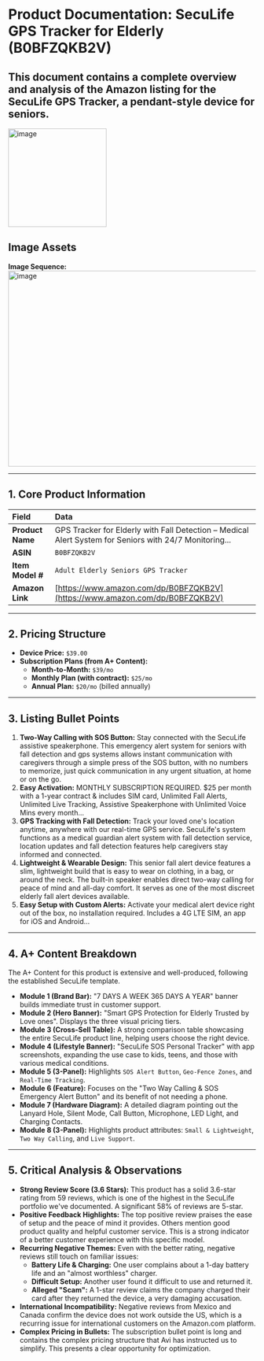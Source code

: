 # Product Documentation: SecuLife GPS Tracker for Elderly (B0BFZQKB2V)

This document contains a complete overview and analysis of the Amazon listing for the SecuLife GPS Tracker, a pendant-style device for seniors.
---
<img width="200" height="200" alt="image" src="https://github.com/user-attachments/assets/51e9fbfc-bc7a-457d-b970-b1302fa6de42" />

## Image Assets
**Image Sequence:**
<img width="1036" height="398" alt="image" src="https://github.com/user-attachments/assets/0e55d83a-e191-4aa4-8f1d-3d71436ef59f" />

---

## 1. Core Product Information

| Field | Data |
| :--- | :--- |
| **Product Name** | GPS Tracker for Elderly with Fall Detection – Medical Alert System for Seniors with 24/7 Monitoring... |
| **ASIN** | `B0BFZQKB2V` |
| **Item Model #** | `Adult Elderly Seniors GPS Tracker` |
| **Amazon Link** | [https://www.amazon.com/dp/B0BFZQKB2V](https://www.amazon.com/dp/B0BFZQKB2V) |

---

## 2. Pricing Structure

*   **Device Price:** `$39.00`
*   **Subscription Plans (from A+ Content):**
    *   **Month-to-Month:** `$39/mo`
    *   **Monthly Plan (with contract):** `$25/mo`
    *   **Annual Plan:** `$20/mo` (billed annually)

---

## 3. Listing Bullet Points

1.  **Two-Way Calling with SOS Button:** Stay connected with the SecuLife assistive speakerphone. This emergency alert system for seniors with fall detection and gps systems allows instant communication with caregivers through a simple press of the SOS button, with no numbers to memorize, just quick communication in any urgent situation, at home or on the go.
2.  **Easy Activation:** MONTHLY SUBSCRIPTION REQUIRED. $25 per month with a 1-year contract & includes SIM card, Unlimited Fall Alerts, Unlimited Live Tracking, Assistive Speakerphone with Unlimited Voice Mins every month...
3.  **GPS Tracking with Fall Detection:** Track your loved one's location anytime, anywhere with our real-time GPS service. SecuLife's system functions as a medical guardian alert system with fall detection service, location updates and fall detection features help caregivers stay informed and connected.
4.  **Lightweight & Wearable Design:** This senior fall alert device features a slim, lightweight build that is easy to wear on clothing, in a bag, or around the neck. The built-in speaker enables direct two-way calling for peace of mind and all-day comfort. It serves as one of the most discreet elderly fall alert devices available.
5.  **Easy Setup with Custom Alerts:** Activate your medical alert device right out of the box, no installation required. Includes a 4G LTE SIM, an app for iOS and Android...

---

## 4. A+ Content Breakdown

The A+ Content for this product is extensive and well-produced, following the established SecuLife template.

*   **Module 1 (Brand Bar):** "7 DAYS A WEEK 365 DAYS A YEAR" banner builds immediate trust in customer support.
*   **Module 2 (Hero Banner):** "Smart GPS Protection for Elderly Trusted by Love ones". Displays the three visual pricing tiers.
*   **Module 3 (Cross-Sell Table):** A strong comparison table showcasing the entire SecuLife product line, helping users choose the right device.
*   **Module 4 (Lifestyle Banner):** "SecuLife SOS Personal Tracker" with app screenshots, expanding the use case to kids, teens, and those with various medical conditions.
*   **Module 5 (3-Panel):** Highlights `SOS Alert Button`, `Geo-Fence Zones`, and `Real-Time Tracking`.
*   **Module 6 (Feature):** Focuses on the "Two Way Calling & SOS Emergency Alert Button" and its benefit of not needing a phone.
*   **Module 7 (Hardware Diagram):** A detailed diagram pointing out the Lanyard Hole, Silent Mode, Call Button, Microphone, LED Light, and Charging Contacts.
*   **Module 8 (3-Panel):** Highlights product attributes: `Small & Lightweight`, `Two Way Calling`, and `Live Support`.

---

## 5. Critical Analysis & Observations

*   **Strong Review Score (3.6 Stars):** This product has a solid 3.6-star rating from 59 reviews, which is one of the highest in the SecuLife portfolio we've documented. A significant 58% of reviews are 5-star.
*   **Positive Feedback Highlights:** The top positive review praises the ease of setup and the peace of mind it provides. Others mention good product quality and helpful customer service. This is a strong indicator of a better customer experience with this specific model.
*   **Recurring Negative Themes:** Even with the better rating, negative reviews still touch on familiar issues:
    *   **Battery Life & Charging:** One user complains about a 1-day battery life and an "almost worthless" charger.
    *   **Difficult Setup:** Another user found it difficult to use and returned it.
    *   **Alleged "Scam":** A 1-star review claims the company charged their card after they returned the device, a very damaging accusation.
*   **International Incompatibility:** Negative reviews from Mexico and Canada confirm the device does not work outside the US, which is a recurring issue for international customers on the Amazon.com platform.
*   **Complex Pricing in Bullets:** The subscription bullet point is long and contains the complex pricing structure that Avi has instructed us to simplify. This presents a clear opportunity for optimization.
